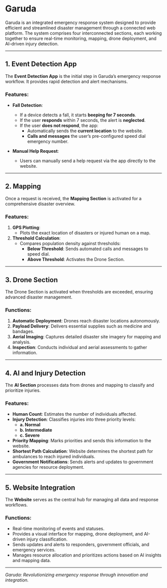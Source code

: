 # Garuda 

Garuda is an integrated emergency response system designed to provide efficient and streamlined disaster management through a connected web platform. The system comprises four interconnected sections, each working together to ensure real-time monitoring, mapping, drone deployment, and AI-driven injury detection.  

---

## 1. Event Detection App  

The **Event Detection App** is the initial step in Garuda’s emergency response workflow. It provides rapid detection and alert mechanisms.  

### Features:  
- **Fall Detection**:  
  - If a device detects a fall, it starts **beeping for 7 seconds**.  
  - If the user **responds** within 7 seconds, the alert is **neglected**.  
  - If the user **does not respond**, the app:  
    - Automatically sends the **current location** to the website.  
    - **Calls and messages** the user’s pre-configured speed dial emergency number.  

- **Manual Help Request**:  
  - Users can manually send a help request via the app directly to the website.  

---

## 2. Mapping  

Once a request is received, the **Mapping Section** is activated for a comprehensive disaster overview.  

### Features:  
1. **GPS Plotting**:  
   - Plots the exact location of disasters or injured human on a map.  
2. **Threshold Calculation**:  
   - Compares population density against thresholds:  
     - **Below Threshold**: Sends automated calls and messages to speed dial.  
     - **Above Threshold**: Activates the Drone Section.  

---

## 3. Drone Section  

The Drone Section is activated when thresholds are exceeded, ensuring advanced disaster management.  

### Functions:  
1. **Automatic Deployment**: Drones reach disaster locations autonomously.  
2. **Payload Delivery**: Delivers essential supplies such as medicine and bandages.  
3. **Aerial Imaging**: Captures detailed disaster site imagery for mapping and analysis.  
4. **Inspection**: Conducts individual and aerial assessments to gather information.

---

## 4. AI and Injury Detection  

The **AI Section** processes data from drones and mapping to classify and prioritize injuries.  

### Features:  
- **Human Count**: Estimates the number of individuals affected.  
- **Injury Detection**: Classifies injuries into three priority levels:  
  - **a. Normal**  
  - **b. Intermediate**  
  - **c. Severe**  
- **Priority Mapping**: Marks priorities and sends this information to the website.  
- **Shortest Path Calculation**: Website determines the shortest path for ambulances to reach injured individuals.  
- **Government Notifications**: Sends alerts and updates to government agencies for resource deployment.  

---

## 5. Website Integration  

The **Website** serves as the central hub for managing all data and response workflows.  

### Functions:  
- Real-time monitoring of events and statuses.  
- Provides a visual interface for mapping, drone deployment, and AI-driven injury classification.  
- Sends updates and alerts to responders, government officials, and emergency services.  
- Manages resource allocation and prioritizes actions based on AI insights and mapping data.  

---


*Garuda: Revolutionizing emergency response through innovation and integration.*  
